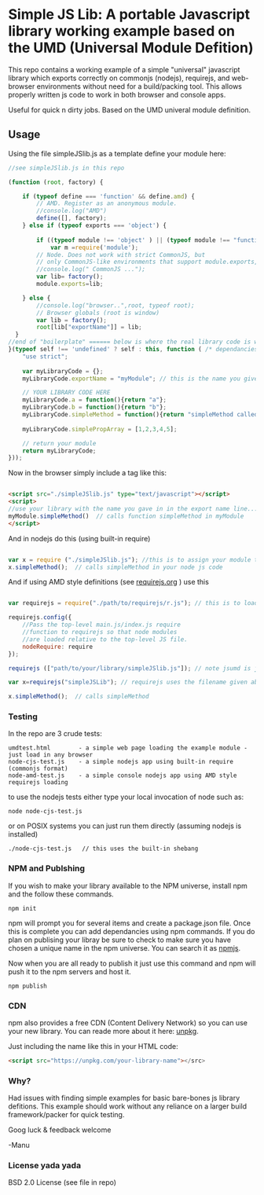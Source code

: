 
# Simple JS Lib: A portable Javascript library working example based on the UMD (Universal Module Defition)

This repo contains a working example of a simple "universal" javascript library which exports correctly on commonjs (nodejs), requirejs, and web-browser environments without need for a build/packing tool.  This allows properly written js code to work in both browser and console apps.

Useful for quick n dirty jobs. Based on the UMD univeral module definition.

## Usage

Using the file simpleJSlib.js as a template define your module here:

```javascript
//see simpleJSlib.js in this repo

(function (root, factory) {

    if (typeof define === 'function' && define.amd) {
        // AMD. Register as an anonymous module.
        //console.log("AMD") 
        define([], factory);
    } else if (typeof exports === 'object') {
        
        if ((typeof module !== 'object' ) || (typeof module !== "function") ) // this hack required for older versions of node
            var m =require('module');
        // Node. Does not work with strict CommonJS, but
        // only CommonJS-like environments that support module.exports, like Node.
        //console.log(" CommonJS ...");
        var lib= factory();
        module.exports=lib;

    } else {
        //console.log("browser..",root, typeof root);
        // Browser globals (root is window)
        var lib = factory();
        root[lib["exportName"]] = lib;
  }
//end of "boilerplate" ====== below is where the real library code is written
}(typeof self !== 'undefined' ? self : this, function ( /* dependancies go here, eg. lib1, $, ... ,  */) {
    "use strict";
    
    var myLibraryCode = {};  
    myLibraryCode.exportName = "myModule"; // this is the name you give to your library in browser apps.  In nodejs this is not relavant.

    // YOUR LIBRARY CODE HERE 
    myLibraryCode.a = function(){return "a"};
    myLibraryCode.b = function(){return "b"};
    myLibraryCode.simpleMethod = function(){return "simpleMethod called"};
    
    myLibraryCode.simplePropArray = [1,2,3,4,5];

    // return your module
    return myLibraryCode;
}));

```

Now in the browser simply include a tag like this:
```HTML

<script src="./simpleJSlib.js" type="text/javascript"></script>
<script>
//use your library with the name you gave in in the export name line...
myModule.simpleMethod()  // calls function simpleMethod in myModule
</script>
```

And in nodejs do this (using built-in require)
```javascript

var x = require ("./simpleJSlib.js"); //this is to assign your module to the var x for usage in node
x.simpleMethod();  // calls simpleMethod in your node js code

```

And if using AMD style definitions (see [requirejs.org](requirejs.org) ) use this
```javascript

var requirejs = require("./path/to/requirejs/r.js"); // this is to load the AMD style loader from requirejs (see requirejs.org)

requirejs.config({
    //Pass the top-level main.js/index.js require
    //function to requirejs so that node modules
    //are loaded relative to the top-level JS file.
    nodeRequire: require
});

requirejs (["path/to/your/library/simpleJSlib.js"]); // note jsumd is just what the example is named here.  It should be whatever your actual library is called.

var x=requirejs("simpleJSLib"); // requirejs uses the filename given above as the object name 

x.simpleMethod();  // calls simpleMethod
```

### Testing

In the repo are 3 crude tests:
```
umdtest.html        - a simple web page loading the example module - just load in any browser 
node-cjs-test.js    - a simple nodejs app using built-in require (commonjs format)
node-amd-test.js    - a simple console nodejs app using AMD style requirejs loading
```

to use the nodejs tests either type your local invocation of node such as:

```
node node-cjs-test.js
```

or on POSIX systems you can just run them directly (assuming nodejs is installed)

```
./node-cjs-test.js   // this uses the built-in shebang 
```


### NPM and Publshing
If you wish to make your library available to the NPM universe, install npm and the follow these commands.

```shell
npm init
```

npm will prompt you for several items and create a package.json file.  Once this is complete you can add dependancies using npm commands.  If you do plan on publising your libray be sure to check to make sure you have chosen a unique name in the npm universe.  You can search it as [npmjs](https://www.npmjs.com/).

Now when you are all ready to publish it just use this command and npm will push it to the npm servers and host it.

```shell
npm publish
```

### CDN
npm also provides a free CDN (Content Delivery Network) so you can use your new library.  You can reade more about it here: [unpkg](https://unpkg.com).  

Just including the name like this in your HTML code:

```html
<script src="https://unpkg.com/your-library-name"></src>
```


### Why?

Had issues with finding simple examples for basic bare-bones js library defitions.   This example should work without any reliance on a larger build framework/packer for quick testing.

Goog luck & feedback welcome

-Manu

### License yada yada

BSD 2.0 License (see file in repo)
